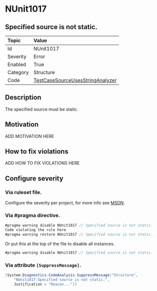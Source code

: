 # NUnit1017
## Specified source is not static.

| Topic    | Value
| :--      | :--
| Id       | NUnit1017
| Severity | Error
| Enabled  | True
| Category | Structure
| Code     | [TestCaseSourceUsesStringAnalyzer](https://github.com/nunit/nunit.analyzers/blob/master/src/nunit.analyzers/TestCaseSourceUsage/TestCaseSourceUsesStringAnalyzer.cs)


## Description

The specified source must be static.

## Motivation

ADD MOTIVATION HERE

## How to fix violations

ADD HOW TO FIX VIOLATIONS HERE

<!-- start generated config severity -->
## Configure severity

### Via ruleset file.

Configure the severity per project, for more info see [MSDN](https://msdn.microsoft.com/en-us/library/dd264949.aspx).

### Via #pragma directive.
```C#
#pragma warning disable NUnit1017 // Specified source is not static.
Code violating the rule here
#pragma warning restore NUnit1017 // Specified source is not static.
```

Or put this at the top of the file to disable all instances.
```C#
#pragma warning disable NUnit1017 // Specified source is not static.
```

### Via attribute `[SuppressMessage]`.

```C#
[System.Diagnostics.CodeAnalysis.SuppressMessage("Structure", 
    "NUnit1017:Specified source is not static.",
    Justification = "Reason...")]
```
<!-- end generated config severity -->

